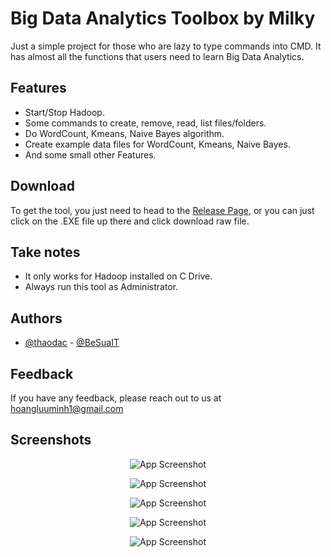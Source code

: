 # Big Data Analytics Toolbox by Milky

Just a simple project for those who are lazy to type commands into CMD. It has almost all the functions that users need to learn Big Data Analytics.


## Features

- Start/Stop Hadoop.
- Some commands to create, remove, read, list files/folders.
- Do WordCount, Kmeans, Naive Bayes algorithm.
- Create example data files for WordCount, Kmeans, Naive Bayes.
- And some small other Features.


## Download

To get the tool, you just need to head to the [Release Page](https://github.com/BeSuaIT/Big-Data-Analytics-Toolbox-by-Milky/releases), or you can just click on the .EXE file up there and click download raw file.
    
## Take notes

- It only works for Hadoop installed on C Drive.
- Always run this tool as Administrator.


## Authors

- [@thaodac](https://thaodac.github.io/tlu_bigdata/) - [@BeSuaIT](https://github.com/BeSuaIT)


## Feedback

If you have any feedback, please reach out to us at hoangluuminh1@gmail.com


## Screenshots

<div align="center">

![App Screenshot](https://i.imgur.com/SklmzF1.png)

![App Screenshot](https://i.imgur.com/FPK79VV.png)

![App Screenshot](https://i.imgur.com/07fyTdU.png)

![App Screenshot](https://i.imgur.com/wy3YXVe.png)

![App Screenshot](https://i.imgur.com/PIKEdnK.png)

</div>
